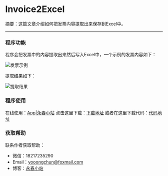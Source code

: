 # Invoice2Excel

摘要：这篇文章介绍如何把发票内容提取出来保存到Excel中。

------

### 程序功能

程序会把发票中的内容提取出来然后写入Excel中，一个示例的发票内容如下：

![发票示例](https://yooongchun-blog-v2.oss-cn-beijing.aliyuncs.com/202004/demo.PNG)

提取结果如下：

![提取结果](https://yooongchun-blog-v2.oss-cn-beijing.aliyuncs.com/202004/result.png)

### 程序使用
在线使用：[App|永春小站](https://www.yooongchun.com/app)
点击这里下载：[下载地址](https://yooongchun-blog-v2.oss-cn-beijing.aliyuncs.com/app/exe/OAA.exe)
或者在这里下载代码：[代码地址](https://gitee.com/yczha/app)

### 获取帮助

联系作者获取帮助：

- 微信：18217235290
- Email：yooongchun@foxmail.com
- 博客：[永春小站](http://www.yooongchun.com)
